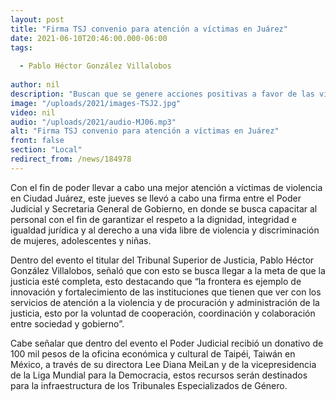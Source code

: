 ```yaml
---
layout: post
title: "Firma TSJ convenio para atención a víctimas en Juárez"
date: 2021-06-10T20:46:00.000-06:00
tags:
  
  - Pablo Héctor González Villalobos
  
author: nil
description: "Buscan que se genere acciones positivas a favor de las víctimas de violencia en la frontera."
image: "/uploads/2021/images-TSJ2.jpg"
video: nil
audio: "/uploads/2021/audio-MJ06.mp3"
alt: "Firma TSJ convenio para atención a víctimas en Juárez"
front: false
section: "Local"
redirect_from: /news/184978
---
```


Con el fin de poder llevar a cabo una mejor atención a víctimas de violencia en Ciudad Juárez, este jueves se llevó a cabo una firma entre el Poder Judicial y Secretaria General de Gobierno, en donde se busca capacitar al personal con el fin de garantizar el respeto a la dignidad, integridad e igualdad jurídica y al derecho a una vida libre de violencia y discriminación de mujeres, adolescentes y niñas.

Dentro del evento el titular del Tribunal Superior de Justicia, Pablo Héctor González Villalobos, señaló que con esto se busca llegar a la meta de que la justicia esté completa, esto destacando que “la frontera es ejemplo de innovación y fortalecimiento de las instituciones que tienen que ver con los servicios de atención a la violencia y de procuración y administración de la justicia, esto por la voluntad de cooperación, coordinación y colaboración entre sociedad y gobierno”. 

Cabe señalar que dentro del evento el Poder Judicial recibió un donativo de 100 mil pesos de la oficina económica y cultural de Taipéi, Taiwán en México, a través de su directora Lee Diana MeiLan y de la vicepresidencia de la Liga Mundial para la Democracia, estos recursos serán destinados para la infraestructura de los Tribunales Especializados de Género.
